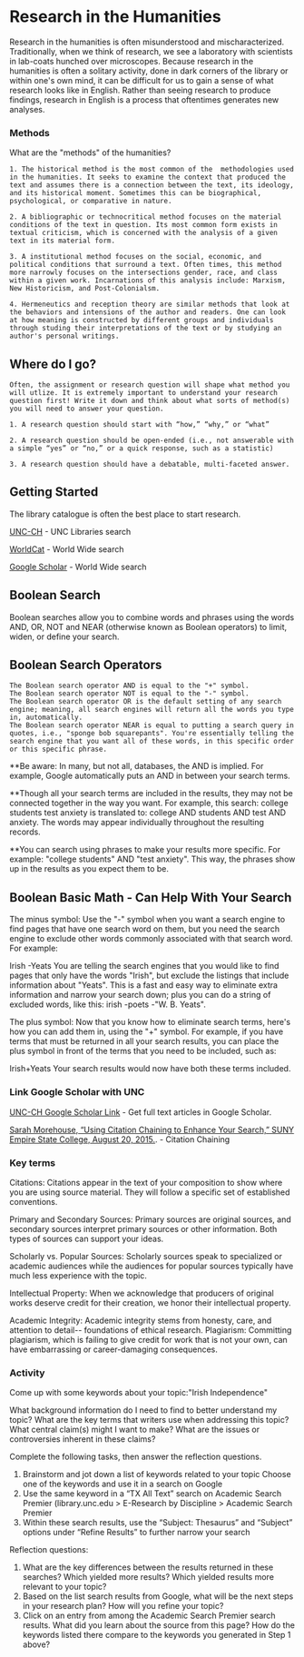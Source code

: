 # Research in the Humanities

Research in the humanities is often misunderstood and mischaracterized. Traditionally, when we think of research, we see a laboratory with scientists in lab-coats hunched over microscopes. Because research in the humanities is often a solitary activity, done in dark corners of the library or within one's own mind, it can be difficult for us to gain a sense of what research looks like in English. Rather than seeing research to produce findings, research in English is a process that oftentimes generates new analyses. 


### Methods

What are the "methods" of the humanities?

```
1. The historical method is the most common of the  methodologies used in the humanities. It seeks to examine the context that produced the text and assumes there is a connection between the text, its ideology, and its historical moment. Sometimes this can be biographical, psychological, or comparative in nature.

2. A bibliographic or technocritical method focuses on the material conditions of the text in question. Its most common form exists in textual criticism, which is concerned with the analysis of a given text in its material form. 

3. A institutional method focuses on the social, economic, and political conditions that surround a text. Often times, this method more narrowly focuses on the intersections gender, race, and class within a given work. Incarnations of this analysis include: Marxism, New Historicism, and Post-Colonialsm. 

4. Hermeneutics and reception theory are similar methods that look at the behaviors and intensions of the author and readers. One can look at how meaning is constructed by different groups and individuals through studing their interpretations of the text or by studying an author's personal writings. 
```

## Where do I go?

```
Often, the assignment or research question will shape what method you will utlize. It is extremely important to understand your research question first! Write it down and think about what sorts of method(s) you will need to answer your question.

1. A research question should start with “how,” “why,” or “what” 

2. A research question should be open-ended (i.e., not answerable with a simple “yes” or “no,” or a quick response, such as a statistic)

3. A research question should have a debatable, multi-faceted answer.

```

## Getting Started

The library catalogue is often the best place to start research. 

[UNC-CH](https://library.unc.edu) - UNC Libraries search

[WorldCat](https://www.worldcat.org) - World Wide search

[Google Scholar](https://scholar.google.com) - World Wide search

## Boolean Search

Boolean searches allow you to combine words and phrases using the words AND, OR, NOT and NEAR (otherwise known as Boolean operators) to limit, widen, or define your search. 

## Boolean Search Operators

```
The Boolean search operator AND is equal to the "+" symbol.
The Boolean search operator NOT is equal to the "-" symbol.
The Boolean search operator OR is the default setting of any search engine; meaning, all search engines will return all the words you type in, automatically.
The Boolean search operator NEAR is equal to putting a search query in quotes, i.e., "sponge bob squarepants". You're essentially telling the search engine that you want all of these words, in this specific order or this specific phrase.
```

**Be aware:  In many, but not all, databases, the AND is implied. 
For example, Google automatically puts an AND in between your search terms.

**Though all your search terms are included in the results, they may not be connected together in the way you want.
For example, this search:  college students test anxiety  is translated to:  college AND students AND test AND anxiety. The words may appear individually throughout the resulting records.

**You can search using phrases to make your results more specific.
For example:  "college students" AND "test anxiety". This way, the phrases show up in the results as you expect them to be.



## Boolean Basic Math - Can Help With Your Search

The minus symbol:
Use the "-" symbol when you want a search engine to find pages that have one search word on them, but you need the search engine to exclude other words commonly associated with that search word. For example:

Irish -Yeats
You are telling the search engines that you would like to find pages that only have the words "Irish", but exclude the listings that include information about "Yeats". This is a fast and easy way to eliminate extra information and narrow your search down; plus you can do a string of excluded words, like this: irish -poets -"W. B. Yeats".

The plus symbol:
Now that you know how to eliminate search terms, here's how you can add them in, using the "+" symbol. For example, if you have terms that must be returned in all your search results, you can place the plus symbol in front of the terms that you need to be included, such as:

Irish+Yeats
Your search results would now have both these terms included.

<!--  -->

### Link Google Scholar with UNC


[UNC-CH Google Scholar Link](https://library.unc.edu/find/googlescholar/) - Get full text articles in Google Scholar. 

[Sarah Morehouse, “Using Citation Chaining to Enhance Your Search,” SUNY Empire State College, August 20, 2015.](http://subjectguides.esc.edu/researchskillstutorial/citationchain). - Citation Chaining



### Key terms

Citations: Citations appear in the text of your composition to show where you are using source material. They will follow a specific set of established conventions. 

Primary and Secondary Sources: Primary sources are original sources, and secondary sources interpret primary sources or other information.  Both types of  sources can support your ideas.

Scholarly vs. Popular Sources: Scholarly sources speak to specialized or academic audiences while the audiences for popular sources typically have much less experience with the topic.

Intellectual Property: When we acknowledge that producers of original works deserve credit for their creation, we honor their intellectual property. 

Academic Integrity: Academic integrity stems from honesty, care, and attention to detail-- foundations of ethical research.
Plagiarism: Committing plagiarism, which is failing to give credit for work that is not your own, can have embarrassing or career-damaging consequences.



### Activity

Come up with some keywords about your topic:"Irish Independence"

What background information do I need to find to better understand my topic? 
What are the key terms that writers use when addressing this topic?
What central claim(s) might I want to make?  What are the issues or controversies inherent in these claims?


Complete the following tasks, then answer the reflection questions.
1. Brainstorm and jot down a list of keywords related to your topic Choose one of the keywords and use it in a search on Google
2. Use the same keyword in a “TX All Text” search on Academic Search Premier (library.unc.edu > E-Research by Discipline > Academic Search Premier
3. Within these search results, use the “Subject: Thesaurus” and “Subject” options under “Refine Results” to further narrow your search

Reflection questions:

1. What are the key differences between the results returned in these searches? Which yielded more results? Which yielded results more relevant to your topic?
2. Based on the list search results from Google, what will be the next steps in your research plan? How will you refine your topic?
3. Click on an entry from among the Academic Search Premier search results.  What did you learn about the source from this page?  How do the keywords listed there compare to the keywords you generated in Step 1 above?



